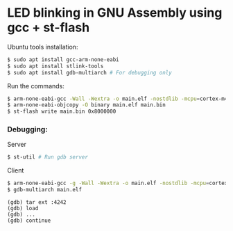 # LED blinking in GNU Assembly using gcc + st-flash

Ubuntu tools installation:

```bash
$ sudo apt install gcc-arm-none-eabi
$ sudo apt install stlink-tools
$ sudo apt install gdb-multiarch # For debugging only
```

Run the commands:
```bash
$ arm-none-eabi-gcc -Wall -Wextra -o main.elf -nostdlib -mcpu=cortex-m4 -Tbasic.ld main.S
$ arm-none-eabi-objcopy -O binary main.elf main.bin
$ st-flash write main.bin 0x8000000
```

### Debugging:

Server
```bash
$ st-util # Run gdb server 
```
Client
```bash
$ arm-none-eabi-gcc -g -Wall -Wextra -o main.elf -nostdlib -mcpu=cortex-m4 -Tbasic.ld main.S # -g produces debugging info
$ gdb-multiarch main.elf 
```

```
(gdb) tar ext :4242
(gdb) load
(gdb) ...
(gdb) continue
```
